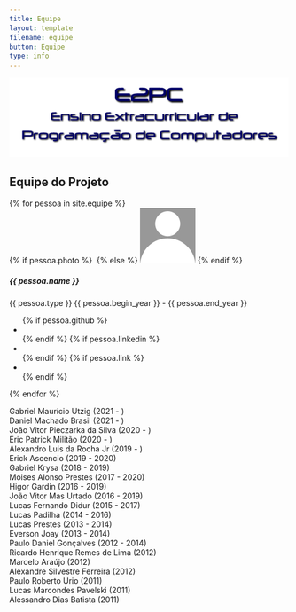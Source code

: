 ```yaml
---
title: Equipe
layout: template
filename: equipe
button: Equipe
type: info
---
```

![](../assets/images/logo_e2pc.png) 
## Equipe do Projeto  

<div class="container">
    <div class="row text-center">
        {% for pessoa in site.equipe %}
            <div class="col-xl-4 mb-5">
                <div class="bg-white rounded shadow-sm py-5 px-4">
                    {% if pessoa.photo %}
                        <img src="{{ pessoa.photo }}" alt="" width="100" class="img-fluid rounded-circle mb-3 img-thumbnail shadow-sm">
                    {% else %}
                        <img src="/assets/profile-images/default.jpg" alt="" width="100" class="img-fluid rounded-circle mb-3 img-thumbnail shadow-sm">
                    {% endif %}
                    <h5 class="mb-0">{{ pessoa.name }}</h5><span class="small text-muted">{{ pessoa.type }}</span>
                    <span class="small text-muted">{{ pessoa.begin_year }} - {{ pessoa.end_year }}</span>
                    <ul class="social mb-0 list-inline mt-3">
                        {% if pessoa.github %}
                            <li class="list-inline-item">
                                <a href="{{ pessoa.github }}" ><i class="fa fa-github"></i></a>
                            </li>
                        {% endif %}
                        {% if pessoa.linkedin %}
                            <li class="list-inline-item">
                                <a href="{{ pessoa.linkedin }}" ><i class="fa fa-linkedin"></i></a>
                            </li>
                        {% endif %}
                        {% if pessoa.link %}
                            <li class="list-inline-item">
                                <a href="{{ pessoa.link }}" ><i class="fa fa-link"></i></a>
                            </li>
                        {% endif %}
                    </ul>
                </div>
            </div>
        {% endfor %}
    </div>
</div>

Gabriel Maurício Utzig (2021 - )  
Daniel Machado Brasil (2021 - )  
João Vitor Pieczarka da Silva (2020 - )    
Eric Patrick Militão (2020 - )  
Alexandro Luis da Rocha Jr (2019 - )  
Erick Ascencio (2019 - 2020)  
Gabriel Krysa (2018 - 2019)  
Moises Alonso Prestes (2017 - 2020)  
Higor Gardin (2016 - 2019)    
João Vitor Mas Urtado (2016 - 2019)  
Lucas Fernando Didur (2015 - 2017)  
Lucas Padilha (2014 - 2016)  
Lucas Prestes (2013 - 2014)  
Everson Joay (2013 - 2014)  
Paulo Daniel Gonçalves (2012 - 2014)  
Ricardo Henrique Remes de Lima (2012)  
Marcelo Araújo (2012)  
Alexandre Silvestre Ferreira (2012)  
Paulo Roberto Urio (2011)  
Lucas Marcondes Pavelski (2011)  
Alessandro Dias Batista (2011)  
